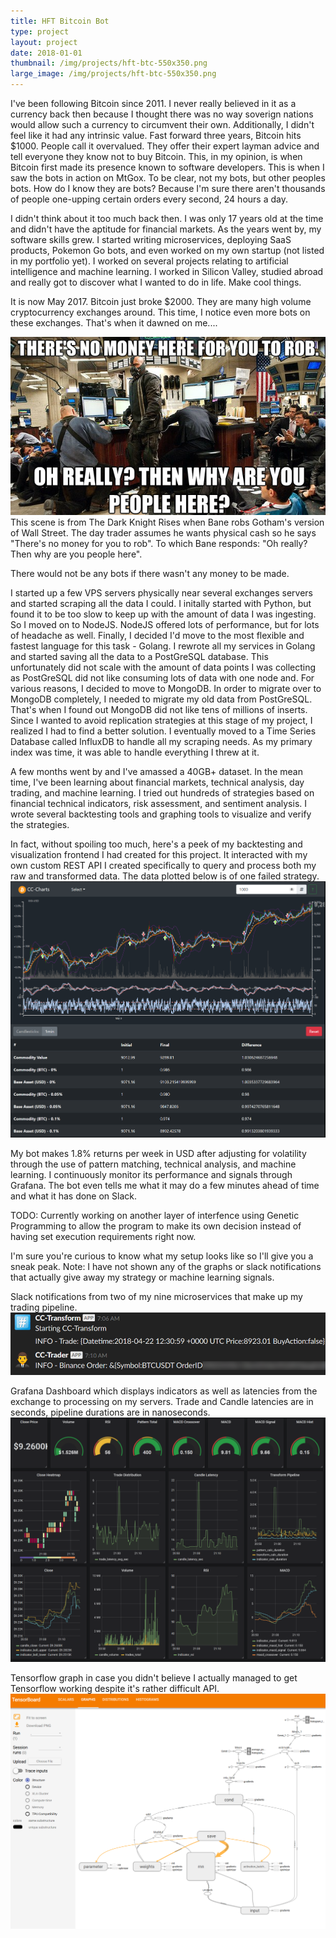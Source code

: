 ```yaml
---
title: HFT Bitcoin Bot
type: project
layout: project
date: 2018-01-01
thumbnail: /img/projects/hft-btc-550x350.png
large_image: /img/projects/hft-btc-550x350.png
---
```


I've been following Bitcoin since 2011. I never really believed in it as a currency back then because I thought there was no way soverign nations would allow such a currency to circumvent their own. Additionally, I didn't feel like it had any intrinsic value. Fast forward three years, Bitcoin hits $1000. People call it overvalued. They offer their expert layman advice and tell everyone they know not to buy Bitcoin. This, in my opinion, is when Bitcoin first made its presence known to software developers. This is when I saw the bots in action on MtGox. To be clear, not my bots, but other peoples bots. How do I know they are bots? Because I'm sure there aren't thousands of people one-upping certain orders every second, 24 hours a day.

I didn't think about it too much back then. I was only 17 years old at the time and didn't have the aptitude for financial markets. As the years went by, my software skills grew. I started writing microservices, deploying SaaS products, Pokemon Go bots, and even worked on my own startup (not listed in my portfolio yet). I worked on several projects relating to artificial intelligence and machine learning. I worked in Silicon Valley, studied abroad and really got to discover what I wanted to do in life. Make cool things.

It is now May 2017. Bitcoin just broke $2000. They are many high volume cryptocurrency exchanges around. This time, I notice even more bots on these exchanges. That's when it dawned on me....

<img src="/img/projects/hft_btc_bane.png" alt="The Dark Knight Quote">
This scene is from The Dark Knight Rises when Bane robs Gotham's version of Wall Street. The day trader assumes he wants physical cash so he says "There's no money for you to rob". To which Bane responds: "Oh really? Then why are you people here".

There would not be any bots if there wasn't any money to be made.

I started up a few VPS servers physically near several exchanges servers and started scraping all the data I could. I initally started with Python, but found it to be too slow to keep up with the amount of data I was ingesting. So I moved on to NodeJS. NodeJS offered lots of performance, but for lots of headache as well. Finally, I decided I'd move to the most flexible and fastest language for this task - Golang. I rewrote all my services in Golang and started saving all the data to a PostGreSQL database. This unfortunately did not scale with the amount of data points I was collecting as PostGreSQL did not like consuming lots of data with one node and. For various reasons, I decided to move to MongoDB. In order to migrate over to MongoDB completely, I needed to migrate my old data from PostGreSQL. That's when I found out MongoDB did not like tens of millions of inserts. Since I wanted to avoid replication strategies at this stage of my project, I realized I had to find a better solution. I eventually moved to a Time Series Database called InfluxDB to handle all my scraping needs. As my primary index was time, it was able to handle everything I threw at it.

A few months went by and I've amassed a 40GB+ dataset. In the mean time, I've been learning about financial markets, technical analysis, day trading, and machine learning. I tried out hundreds of strategies based on financial technical indicators, risk assessment, and sentiment analysis. I wrote several backtesting tools and graphing tools to visualize and verify the strategies.

In fact, without spoiling too much, here's a peek of my backtesting and visualization frontend I had created for this project. It interacted with my own custom REST API I created specifically to query and process both my raw and transformed data. The data plotted below is of one failed strategy.
<img src="/img/projects/hft_btc_cc_charts.png" alt="CC Charts">

My bot makes 1.8% returns per week in USD after adjusting for volatility through the use of pattern matching, technical analysis, and machine learning. I continuously monitor its performance and signals through Grafana. The bot even tells me what it may do a few minutes ahead of time and what it has done on Slack.

TODO: Currently working on another layer of interfence using Genetic Programming to allow the program to make its own decision instead of having set execution requirements right now.

I'm sure you're curious to know what my setup looks like so I'll give you a sneak peak.
Note: I have not shown any of the graphs or slack notifications that actually give away my strategy or machine learning signals.

Slack notifications from two of my nine microservices that make up my trading pipeline.
<img src="/img/projects/hft_btc_slack.png" alt="Grafana">

Grafana Dashboard which displays indicators as well as latencies from the exchange to processing on my servers. Trade and Candle latencies are in seconds, pipeline durations are in nanoseconds.
<img src="/img/projects/hft_btc_grafana.png" alt="Grafana">

Tensorflow graph in case you didn't believe I actually managed to get Tensorflow working despite it's rather difficult API.
<img src="/img/projects/hft_btc_tf.png" alt="Grafana">